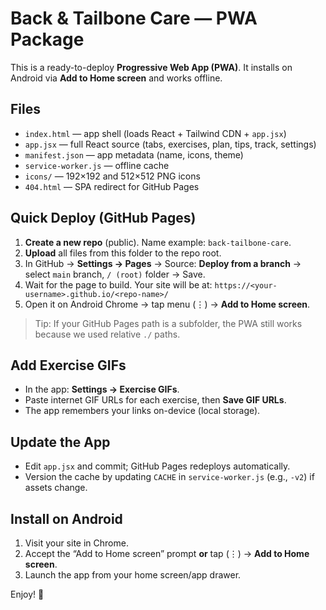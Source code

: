 # Back & Tailbone Care — PWA Package

This is a ready-to-deploy **Progressive Web App (PWA)**. It installs on Android via **Add to Home screen** and works offline.

## Files
- `index.html` — app shell (loads React + Tailwind CDN + `app.jsx`)
- `app.jsx` — full React source (tabs, exercises, plan, tips, track, settings)
- `manifest.json` — app metadata (name, icons, theme)
- `service-worker.js` — offline cache
- `icons/` — 192×192 and 512×512 PNG icons
- `404.html` — SPA redirect for GitHub Pages

## Quick Deploy (GitHub Pages)
1. **Create a new repo** (public). Name example: `back-tailbone-care`.
2. **Upload** all files from this folder to the repo root.
3. In GitHub → **Settings → Pages** → Source: **Deploy from a branch** → select `main` branch, `/ (root)` folder → Save.
4. Wait for the page to build. Your site will be at: `https://<your-username>.github.io/<repo-name>/`
5. Open it on Android Chrome → tap menu (⋮) → **Add to Home screen**.

> Tip: If your GitHub Pages path is a subfolder, the PWA still works because we used relative `./` paths.

## Add Exercise GIFs
- In the app: **Settings → Exercise GIFs**.
- Paste internet GIF URLs for each exercise, then **Save GIF URLs**.
- The app remembers your links on-device (local storage).

## Update the App
- Edit `app.jsx` and commit; GitHub Pages redeploys automatically.
- Version the cache by updating `CACHE` in `service-worker.js` (e.g., `-v2`) if assets change.

## Install on Android
1. Visit your site in Chrome.
2. Accept the “Add to Home screen” prompt **or** tap (⋮) → **Add to Home screen**.
3. Launch the app from your home screen/app drawer.

Enjoy! 🎉
